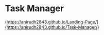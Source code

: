 # Task Manager

(https://anirudh2843.github.io/Landing-Page/](https://anirudh2843.github.io/Task-Manager/)
